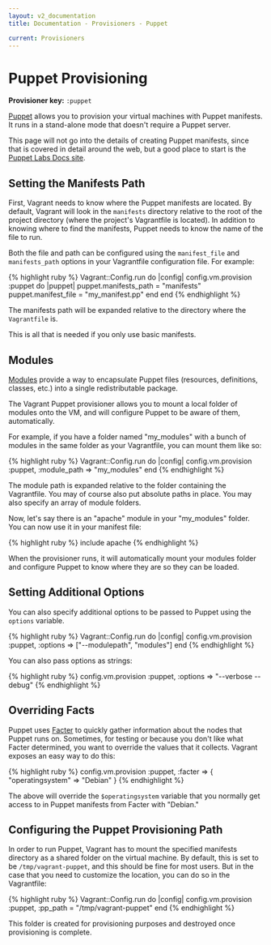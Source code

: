 ```yaml
---
layout: v2_documentation
title: Documentation - Provisioners - Puppet

current: Provisioners
---
```

# Puppet Provisioning

**Provisioner key:** `:puppet`

[Puppet](http://www.puppetlabs.com/puppet) allows you to provision your virtual machines with Puppet manifests.  It
runs in a stand-alone mode that doesn't require a Puppet server.

This page will not go into the details of creating Puppet manifests, since that
is covered in detail around the web, but a good place to start is the [Puppet Labs Docs site](http://docs.puppetlabs.com).

## Setting the Manifests Path

First, Vagrant needs to know where the Puppet manifests are located. By default, Vagrant will
look in the `manifests` directory relative to the root of the project directory (where
the project's Vagrantfile is located). In addition to knowing where to find the manifests,
Puppet needs to know the name of the file to run.

Both the file and path can be configured using the `manifest_file` and `manifests_path` options in your
Vagrantfile configuration file. For example:

{% highlight ruby %}
Vagrant::Config.run do |config|
  config.vm.provision :puppet do |puppet|
    puppet.manifests_path = "manifests"
    puppet.manifest_file = "my_manifest.pp"
  end
end
{% endhighlight %}

The manifests path will be expanded relative to the directory where the
`Vagrantfile` is.

This is all that is needed if you only use basic manifests.

## Modules

[Modules](http://docs.puppetlabs.com/guides/modules.html) provide a way to encapsulate
Puppet files (resources, definitions, classes, etc.) into a single redistributable
package.

The Vagrant Puppet provisioner allows you to mount a local folder of modules
onto the VM, and will configure Puppet to be aware of them, automatically.

For example, if you have a folder named "my_modules" with a bunch of modules
in the same folder as your Vagrantfile, you can mount them like so:

{% highlight ruby %}
Vagrant::Config.run do |config|
  config.vm.provision :puppet, :module_path => "my_modules"
end
{% endhighlight %}

The module path is expanded relative to the folder containing the Vagrantfile.
You may of course also put absolute paths in place. You may also specify an array
of module folders.

Now, let's say there is an "apache" module in your "my_modules" folder. You can
now use it in your manifest file:

{% highlight ruby %}
include apache
{% endhighlight %}

When the provisioner runs, it will automatically mount your modules folder and
configure Puppet to know where they are so they can be loaded.

## Setting Additional Options

You can also specify additional options to be passed to Puppet using the `options` variable.

{% highlight ruby %}
Vagrant::Config.run do |config|
  config.vm.provision :puppet, :options => ["--modulepath", "modules"]
end
{% endhighlight %}

You can also pass options as strings:

{% highlight ruby %}
  config.vm.provision :puppet, :options => "--verbose --debug"
{% endhighlight %}

## Overriding Facts

Puppet uses [Facter](http://puppetlabs.com/puppet/related-projects/facter/) to quickly
gather information about the nodes that Puppet runs on. Sometimes, for testing or because
you don't like what Facter determined, you want to override the values that it
collects. Vagrant exposes an easy way to do this:

{% highlight ruby %}
  config.vm.provision :puppet, :facter => { "operatingsystem" => "Debian" }
{% endhighlight %}

The above will override the `$operatingsystem` variable that you normally get access
to in Puppet manifests from Facter with "Debian."

## Configuring the Puppet Provisioning Path

In order to run Puppet, Vagrant has to mount the specified manifests directory as a
shared folder on the virtual machine. By default, this is set to be `/tmp/vagrant-puppet`,
and this should be fine for most users. But in the case that you need to customize
the location, you can do so in the Vagrantfile:

{% highlight ruby %}
Vagrant::Config.run do |config|
  config.vm.provision :puppet, :pp_path = "/tmp/vagrant-puppet"
end
{% endhighlight %}

This folder is created for provisioning purposes and destroyed once provisioning
is complete.
